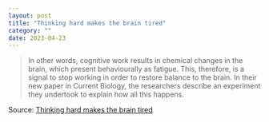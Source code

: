 ```yaml
---
layout: post
title: "Thinking hard makes the brain tired"
category: ""
date: 2023-04-23
---
```


>In other words, cognitive work results in chemical changes in the brain, which present behaviourally as fatigue. This, therefore, is a signal to stop working in order to restore balance to the brain. In their new paper in Current Biology, the researchers describe an experiment they undertook to explain how all this happens.

Source: [Thinking hard makes the brain tired](https://news.ycombinator.com/item?id=35408874)
